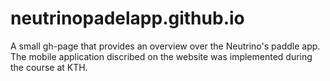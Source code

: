 # neutrinopadelapp.github.io
A small gh-page that provides an overview over the Neutrino's paddle app. The mobile application discribed on the website was implemented during the course at KTH.
